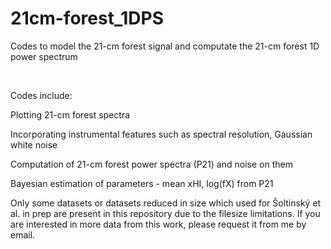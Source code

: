 # 21cm-forest_1DPS
Codes to model the 21-cm forest signal and computate the 21-cm forest 1D power spectrum

<br /> 

Codes include:

Plotting 21-cm forest spectra

Incorporating instrumental features such as spectral resolution, Gaussian white noise

Computation of 21-cm forest power spectra (P21) and noise on them

Bayesian estimation of parameters - mean xHI, log(fX) from P21

Only some datasets or datasets reduced in size which used for Šoltinský et al. in prep are present in this repository due to the filesize limitations.
If you are interested in more data from this work, please request it from me by email.
